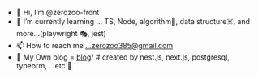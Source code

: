 - 👋 Hi, I’m @zerozoo-front
- 🌱 I’m currently learning ... TS, Node, algorithm🧨, data structure☠️, and more...(playwright 🎭, jest) 
- 📫 How to reach me ...zerozoo385@gmail.com
- 📜 My Own blog = [blog](https://blog-zerozoo-whosegoodsc.vercel.app)/  # created by nest.js, next.js, postgresql, typeorm, ...etc 🥳

 
<!---
zerozoo-front/zerozoo-front is a ✨ special ✨ repository because its `README.md` (this file) appears on your GitHub profile.
You can click the Preview link to take a look at your changes.
--->
